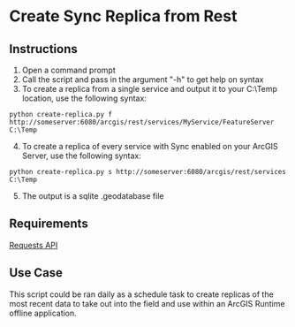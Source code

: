 Create Sync Replica from Rest
=========================

## Instructions

1. Open a command prompt
2. Call the script and pass in the argument "-h" to get help on syntax
3. To create a replica from  a single service and output it to your C:\Temp location, use the following syntax:

  ```
  python create-replica.py f http://someserver:6080/arcgis/rest/services/MyService/FeatureServer C:\Temp
  ```
  
4. To create a replica of every service with Sync enabled on your ArcGIS Server, use the following syntax:
  
  ```
  python create-replica.py s http://someserver:6080/arcgis/rest/services C:\Temp
  ```

5. The output is a sqlite .geodatabase file

## Requirements

[Requests API](http://docs.python-requests.org/en/latest/)

## Use Case

This script could be ran daily as a schedule task to create replicas of the most recent data to take out into the field and use within an ArcGIS Runtime offline application.
